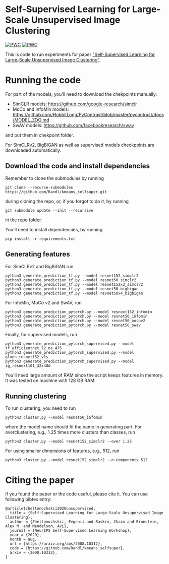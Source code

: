 # Self-Supervised Learning for Large-Scale Unsupervised Image Clustering
[![PWC](https://img.shields.io/endpoint.svg?url=https://paperswithcode.com/badge/self-supervised-learning-for-large-scale/unsupervised-image-classification-on)](https://paperswithcode.com/sota/unsupervised-image-classification-on?p=self-supervised-learning-for-large-scale)
[![PWC](https://img.shields.io/endpoint.svg?url=https://paperswithcode.com/badge/self-supervised-learning-for-large-scale/unsupervised-image-classification-on-imagenet)](https://paperswithcode.com/sota/unsupervised-image-classification-on-imagenet?p=self-supervised-learning-for-large-scale)

This is code to run experiments for paper ["Self-Supervised Learning for Large-Scale Unsupervised Image Clustering"](https://arxiv.org/abs/2008.10312).

# Running the code
For part of the models, you'll need to download the chekpoints manually:
- SimCLR models: https://github.com/google-research/simclr
- MoCo and InfoMin models: https://github.com/HobbitLong/PyContrast/blob/master/pycontrast/docs/MODEL_ZOO.md
- SwAV models: https://github.com/facebookresearch/swav

and put them in chekpoint folder.

For SimCLRv2, BigBiGAN as well as supervised models checkpoints are downloaded automatically.

## Download the code and install dependencies
Remember to clone the submodules by running 
```
git clone --recurse-submodules https://github.com/Randl/kmeans_selfsuper.git
```
during cloning the repo, or, if you forgot to do it, by running 
```
git submodule update --init --recursive
```
in the repo folder.

You'll need to install dependencies, by running
```
pip install -r requirements.txt
```
## Generating features
For SimCLRv2 and BigBiGAN run
```
python3 generate_prediction_tf.py --model resnet152_simclr2
python3 generate_prediction_tf.py --model resnet50_simclr2
python3 generate_prediction_tf.py --model resnet152x3_simclr2
python3 generate_prediction_tf.py --model resnet50_bigbigan
python3 generate_prediction_tf.py --model revnet50x4_bigbigan
```
For InfoMin, MoCo v2 and SwAV, run
```
python3 generate_prediction_pytorch.py --model resnext152_infomin
python3 generate_prediction_pytorch.py --model resnet50_infomin
python3 generate_prediction_pytorch.py --model resnet50_mocov2
python3 generate_prediction_pytorch.py --model resnet50_swav
```
Finally, for supervised models, run
```
python3 generate_prediction_pytorch_supervised.py --model tf_efficientnet_l2_ns_475
python3 generate_prediction_pytorch_supervised.py --model gluon_resnet152_v1s
python3 generate_prediction_pytorch_supervised.py --model ig_resnext101_32x48d
```
You'll need large amount of RAM since the script keeps features in memory. It was tested on machine with 128 GB RAM.
## Running clustering
To run clustering, you need to run
```
python3 cluster.py --model resnet50_infomin
```
where the model name should fit the name in generating part. For overclustering, e.g., 1.25 times more clusters 
than classes, run
```
python3 cluster.py --model resnet152_simclr2 --over 1.25
```
For using smaller dimensions of features, e.g., 512, run
```
python3 cluster.py --model resnet152_simclr2 --n-components 512
```
# Citing the paper
If you found the paper or the code useful, please cite it. You can use following bibtex entry:
```
@article{zheltonozhskii2020unsupervised,
  title = {Self-Supervised Learning for Large-Scale Unsupervised Image Clustering},
  author = {Zheltonozhskii, Evgenii and Baskin, Chaim and Bronstein, Alex M. and Mendelson, Avi},
  journal = {NeurIPS Self-Supervised Learning Workshop},
  year = {2020},
  month = aug,
  url = {https://arxiv.org/abs/2008.10312},
  code = {https://github.com/Randl/kmeans_selfsuper},
  arxiv = {2008.10312},
}
```
